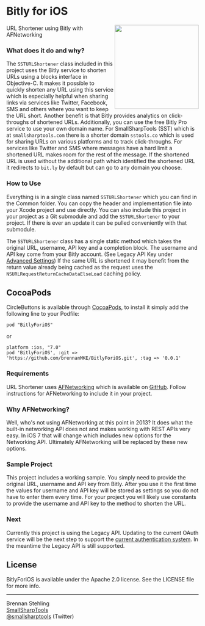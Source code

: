 Bitly for iOS
=============

<img src="https://raw.github.com/brennanMKE/BitlyForiOS/master/URLShortener.png" width="220" align="right" />

URL Shortener using Bitly with AFNetworking

### What does it do and why?

The `SSTURLShortener` class included in this project uses the Bitly service to shorten URLs using a blocks interface in Objective-C. It makes it possible to quickly shorten any URL using this service which is especially helpful when sharing links via services like Twitter, Facebook, SMS and others where you want to keep the URL short. Another benefit is that Bitly provides analytics on click-throughs of shortened URLs. Additionally, you can use the free Bitly Pro service to use your own domain name. For SmallSharpTools (SST) which is at `smallsharptools.com` there is a shorter domain `sstools.co` which is used for sharing URLs on various platforms and to track click-throughs. For services like Twitter and SMS where messages have a hard limit a shortened URL makes room for the rest of the message. If the shortened URL is used without the additional path which identified the shortened URL it redirects to `bit.ly` by default but can go to any domain you choose.

### How to Use

Everything is in a single class named `SSTURLShortener` which you can find in the Common folder. You can copy the header and implementation file into your Xcode project and use directly. You can also include this project in your project as a Git submodule and add the `SSTURLShortener` to your project. If there is ever an update it can be pulled conveniently with that submodule.

The `SSTURLShortener` class has a single static method which takes the original URL, username, API key and a completion block. The username and API key come from your Bitly account. (See Legacy API Key under [Advanced Settings](https://bitly.com/a/settings/advanced)) If the same URL is shortened it may benefit from the return value already being cached as the request uses the `NSURLRequestReturnCacheDataElseLoad` caching policy.

## CocoaPods

CircleButtons is available through [CocoaPods](http://cocoapods.org), to install
it simply add the following line to your Podfile:

    pod "BitlyForiOS"

or

    platform :ios, "7.0"
    pod 'BitlyForiOS', :git => 'https://github.com/brennanMKE/BitlyForiOS.git', :tag => '0.0.1'

### Requirements

URL Shortener uses [AFNetworking](http://afnetworking.com/) which is available on [GitHub](https://github.com/AFNetworking/AFNetworking). Follow instructions for AFNetworking to include it in your project.

### Why AFNetworking?

Well, who's not using AFNetworking at this point in 2013? It does what the built-in networking API does not and makes working with REST APIs very easy. In iOS 7 that will change which includes new options for the Networking API. Ultimately AFNetworking will be replaced by these new options.

### Sample Project

This project includes a working sample. You simply need to provide the original URL, username and API key from Bitly. After you use it the first time the values for username and API key will be stored as settings so you do not have to enter them every time. For your project you will likely use constants to provide the username and API key to the method to shorten the URL.

### Next

Currently this project is using the Legacy API. Updating to the current OAuth service will be the next step to support the [current authentication system](http://dev.bitly.com/authentication.html). In the meantime the Legacy API is still supported.

## License

BitlyForiOS is available under the Apache 2.0 license. See the LICENSE file for more info.

-----

Brennan Stehling  
[SmallSharpTools](http://www.smallsharptools.com/)  
[@smallsharptools](https://twitter.com/smallsharptools) (Twitter)  
